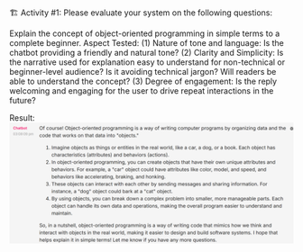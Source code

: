 
🏗️ Activity #1:
Please evaluate your system on the following questions:

Explain the concept of object-oriented programming in simple terms to a complete beginner.
Aspect Tested: 
(1) Nature of tone and language: Is the chatbot providing a friendly and natural tone?
(2) Clarity and Simplicity: Is the narrative used for explanation easy to understand for non-technical or beginner-level audience? Is it avoiding technical jargon? Will readers be able to understand the concept?
(3) Degree of engagement: Is the reply welcoming and engaging for the user to drive repeat interactions in the future?

Result:
![Question 1 ](images/answer001.png "Answer 1")
